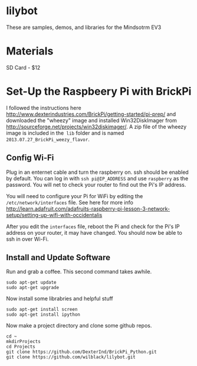 lilybot
=======

These are samples, demos, and libraries for the Mindsotrm EV3

Materials
=========

SD Card - $12

Set-Up the Raspbeery Pi with BrickPi
====================================

I followed the instructions here http://www.dexterindustries.com/BrickPi/getting-started/pi-prep/ 
and downloaded the "wheezy" image and installed Win32DiskImager from http://sourceforge.net/projects/win32diskimager/. 
A zip file of the wheezy image is included in the` lib` folder and is named `2013.07.27_BrickPi_weezy_flavor`.


Config Wi-Fi
------------

Plug in an enternet cable and turn the raspberry on. ssh should be enabled by default. You can log in with 
`ssh pi@IP_ADDRESS` and use `raspberry` as the password. You will net to check your router to find out the Pi's IP address.

You will need to configure your Pi for WiFi by editing the `/etc/network/interfaces` file. See here for more 
info http://learn.adafruit.com/adafruits-raspberry-pi-lesson-3-network-setup/setting-up-wifi-with-occidentalis

After you edit the `interfaces` file, reboot the Pi and check for the Pi's IP address on your router, it may have changed. 
You should now be able to ssh in over Wi-Fi.


Install and Update Software
---------------------------

Run and grab a coffee. This second command takes awhile.

```
sudo apt-get update
sudo apt-get upgrade
```

Now install some librabries and helpful stuff

```
sudo apt-get install screen
sudo apt-get install ipython

```

Now make a project directory and clone some github repos.

```
cd ~
mkdirProjects
cd Projects 
git clone https://github.com/DexterInd/BrickPi_Python.git
git clone https://github.com/wilblack/lilybot.git
```


